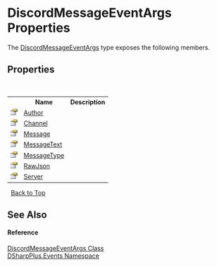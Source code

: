 # DiscordMessageEventArgs Properties
 

The <a href="9c7889da-8edb-9c6e-0fc0-b5ea74a05991">DiscordMessageEventArgs</a> type exposes the following members.


## Properties
&nbsp;<table><tr><th></th><th>Name</th><th>Description</th></tr><tr><td>![Public property](media/pubproperty.gif "Public property")</td><td><a href="058de5c3-213f-ec45-5c67-65b68499e482">Author</a></td><td /></tr><tr><td>![Public property](media/pubproperty.gif "Public property")</td><td><a href="408fae0e-ebcc-216d-87e5-2cabf4c16089">Channel</a></td><td /></tr><tr><td>![Public property](media/pubproperty.gif "Public property")</td><td><a href="396052d0-4a26-1330-0c4b-695a5b4433a7">Message</a></td><td /></tr><tr><td>![Public property](media/pubproperty.gif "Public property")</td><td><a href="fce2c86f-7431-7fb9-eeea-eb69979915a7">MessageText</a></td><td /></tr><tr><td>![Public property](media/pubproperty.gif "Public property")</td><td><a href="039f72b2-1116-da1c-0b66-073a18c69819">MessageType</a></td><td /></tr><tr><td>![Public property](media/pubproperty.gif "Public property")</td><td><a href="339d5558-6d56-d216-4f11-224320592643">RawJson</a></td><td /></tr><tr><td>![Public property](media/pubproperty.gif "Public property")</td><td><a href="bce5f857-6677-e75f-4f57-07ad22108fe9">Server</a></td><td /></tr></table>&nbsp;
<a href="#discordmessageeventargs-properties">Back to Top</a>

## See Also


#### Reference
<a href="9c7889da-8edb-9c6e-0fc0-b5ea74a05991">DiscordMessageEventArgs Class</a><br /><a href="c92bdbbe-3dbb-8f2c-d215-691d3e9855e1">DSharpPlus.Events Namespace</a><br />